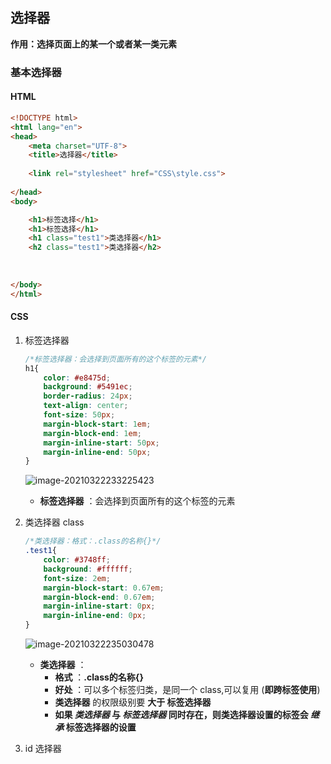 ## 选择器

**作用：选择页面上的某一个或者某一类元素** 



### 基本选择器

#### HTML

```html
<!DOCTYPE html>
<html lang="en">
<head>
    <meta charset="UTF-8">
    <title>选择器</title>
    
    <link rel="stylesheet" href="CSS\style.css">
    
</head>
<body>

    <h1>标签选择</h1>
    <h1>标签选择</h1>
    <h1 class="test1">类选择器</h1>
    <h2 class="test1">类选择器</h2>
    
    
    
</body>
</html>
```

#### CSS

1. 标签选择器

    ```css
    /*标签选择器：会选择到页面所有的这个标签的元素*/
    h1{
        color: #e8475d;
        background: #5491ec;
        border-radius: 24px;
        text-align: center;
        font-size: 50px;
        margin-block-start: 1em;
        margin-block-end: 1em;
        margin-inline-start: 50px;
        margin-inline-end: 50px;
    }
    ```

    ![image-20210322233225423](https://i.loli.net/2021/03/22/fgSxzl2sDTK3ctq.png)

    - **标签选择器** ：会选择到页面所有的这个标签的元素

2. 类选择器 class

    ```css
    /*类选择器：格式：.class的名称{}*/
    .test1{
        color: #3748ff;
        background: #ffffff;
        font-size: 2em;
        margin-block-start: 0.67em;
        margin-block-end: 0.67em;
        margin-inline-start: 0px;
        margin-inline-end: 0px;
    }
    ```

    ![image-20210322235030478](https://i.loli.net/2021/03/22/n8L4PAykmNsBiIM.png)

    - **类选择器** ：
        - **格式** ：**.class的名称{}** 
        - **好处** ：可以多个标签归类，是同一个 class,可以复用   (**即跨标签使用**)
        - **类选择器** 的权限级别要 **大于 标签选择器** 
        - **如果 *类选择器*  与 *标签选择器*  同时存在，则类选择器设置的标签会 *继承*  标签选择器的设置** 

3. id 选择器

